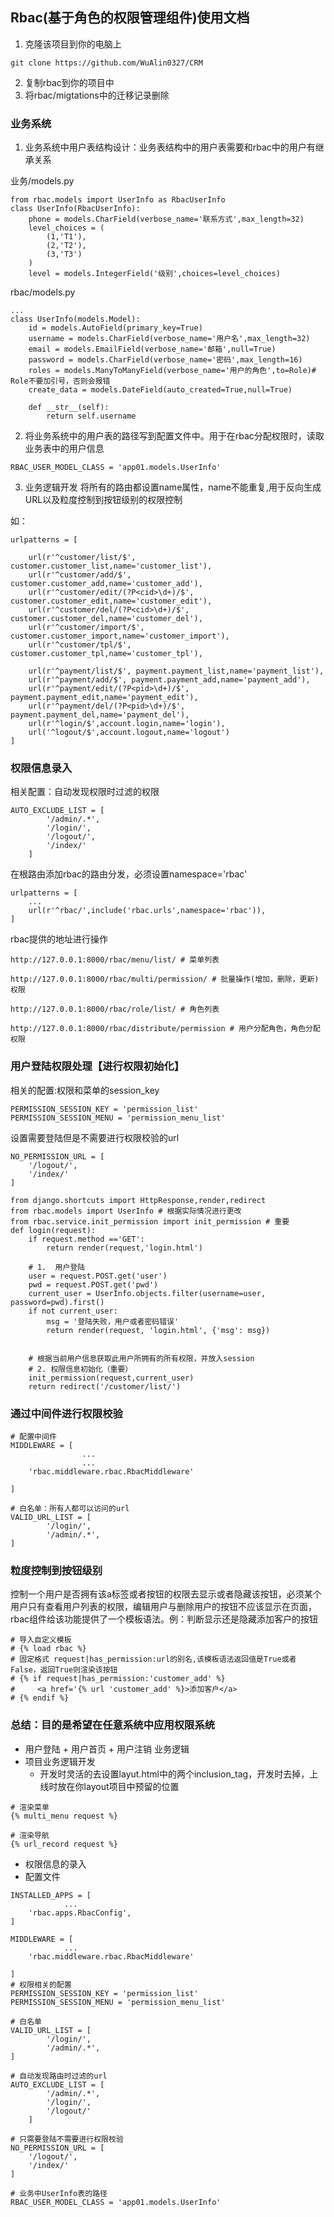 ## Rbac(基于角色的权限管理组件)使用文档
1. 克隆该项目到你的电脑上
```
git clone https://github.com/WuAlin0327/CRM
```
2. 复制rbac到你的项目中
3. 将rbac/migtations中的迁移记录删除


### 业务系统
1. 业务系统中用户表结构设计：业务表结构中的用户表需要和rbac中的用户有继承关系

业务/models.py
```
from rbac.models import UserInfo as RbacUserInfo
class UserInfo(RbacUserInfo):
    phone = models.CharField(verbose_name='联系方式',max_length=32)
    level_choices = (
        (1,'T1'),
        (2,'T2'),
        (3,'T3')
    )
    level = models.IntegerField('级别',choices=level_choices)
```
rbac/models.py
```
...
class UserInfo(models.Model):
    id = models.AutoField(primary_key=True)
    username = models.CharField(verbose_name='用户名',max_length=32)
    email = models.EmailField(verbose_name='邮箱',null=True)
    password = models.CharField(verbose_name='密码',max_length=16)
    roles = models.ManyToManyField(verbose_name='用户的角色',to=Role)# Role不要加引号，否则会报错
    create_data = models.DateField(auto_created=True,null=True)

    def __str__(self):
        return self.username
```
2. 将业务系统中的用户表的路径写到配置文件中。用于在rbac分配权限时，读取业务表中的用户信息
```
RBAC_USER_MODEL_CLASS = 'app01.models.UserInfo'
```
3. 业务逻辑开发
将所有的路由都设置name属性，name不能重复,用于反向生成URL以及粒度控制到按钮级别的权限控制

如：
```
urlpatterns = [

    url(r'^customer/list/$', customer.customer_list,name='customer_list'),
    url(r'^customer/add/$', customer.customer_add,name='customer_add'),
    url(r'^customer/edit/(?P<cid>\d+)/$', customer.customer_edit,name='customer_edit'),
    url(r'^customer/del/(?P<cid>\d+)/$', customer.customer_del,name='customer_del'),
    url(r'^customer/import/$', customer.customer_import,name='customer_import'),
    url(r'^customer/tpl/$', customer.customer_tpl,name='customer_tpl'),

    url(r'^payment/list/$', payment.payment_list,name='payment_list'),
    url(r'^payment/add/$', payment.payment_add,name='payment_add'),
    url(r'^payment/edit/(?P<pid>\d+)/$', payment.payment_edit,name='payment_edit'),
    url(r'^payment/del/(?P<pid>\d+)/$', payment.payment_del,name='payment_del'),
    url(r'^login/$',account.login,name='login'),
    url('^logout/$',account.logout,name='logout')
]
```

### 权限信息录入
相关配置：自动发现权限时过滤的权限
```
AUTO_EXCLUDE_LIST = [
        '/admin/.*',
        '/login/',
        '/logout/',
        '/index/'
    ]
```

在根路由添加rbac的路由分发，必须设置namespace='rbac'
```
urlpatterns = [
    ...
    url(r'^rbac/',include('rbac.urls',namespace='rbac')),
]
```
rbac提供的地址进行操作
```
http://127.0.0.1:8000/rbac/menu/list/ # 菜单列表

http://127.0.0.1:8000/rbac/multi/permission/ # 批量操作(增加，删除，更新)权限

http://127.0.0.1:8000/rbac/role/list/ # 角色列表

http://127.0.0.1:8000/rbac/distribute/permission # 用户分配角色，角色分配权限
```
### 用户登陆权限处理【进行权限初始化】
相关的配置:权限和菜单的session_key
```
PERMISSION_SESSION_KEY = 'permission_list'
PERMISSION_SESSION_MENU = 'permission_menu_list'
```
设置需要登陆但是不需要进行权限校验的url
```
NO_PERMISSION_URL = [
    '/logout/',
    '/index/'
]
```
```
from django.shortcuts import HttpResponse,render,redirect
from rbac.models import UserInfo # 根据实际情况进行更改
from rbac.service.init_permission import init_permission # 重要
def login(request):
    if request.method =='GET':
        return render(request,'login.html')

    # 1.  用户登陆
    user = request.POST.get('user')
    pwd = request.POST.get('pwd')
    current_user = UserInfo.objects.filter(username=user, password=pwd).first()
    if not current_user:
        msg = '登陆失败，用户或者密码错误'
        return render(request, 'login.html', {'msg': msg})
    

    # 根据当前用户信息获取此用户所拥有的所有权限，并放入session
    # 2. 权限信息初始化（重要）
    init_permission(request,current_user)
    return redirect('/customer/list/')
```

### 通过中间件进行权限校验
```
# 配置中间件
MIDDLEWARE = [
                ...
                ...
    'rbac.middleware.rbac.RbacMiddleware'

]

# 白名单：所有人都可以访问的url
VALID_URL_LIST = [
        '/login/',
        '/admin/.*',
]
```
### 粒度控制到按钮级别
控制一个用户是否拥有该a标签或者按钮的权限去显示或者隐藏该按钮，必须某个用户只有查看用户列表的权限，编辑用户与删除用户的按钮不应该显示在页面，rbac组件给该功能提供了一个模板语法。例：判断显示还是隐藏添加客户的按钮
```
# 导入自定义模板
# {% load rbac %}
# 固定格式 request|has_permission:url的别名,该模板语法返回值是True或者False，返回True则渲染该按钮
# {% if request|has_permission:'customer_add' %}
#     <a href='{% url 'customer_add' %}>添加客户</a>
# {% endif %}

```

### 总结：目的是希望在任意系统中应用权限系统
- 用户登陆 + 用户首页 + 用户注销 业务逻辑
- 项目业务逻辑开发
    - 开发时灵活的去设置layut.html中的两个inclusion_tag，开发时去掉，上线时放在你layout项目中预留的位置
```
# 渲染菜单
{% multi_menu request %}

# 渲染导航
{% url_record request %}
```
- 权限信息的录入
- 配置文件
```
INSTALLED_APPS = [
            ...
    'rbac.apps.RbacConfig',
]

MIDDLEWARE = [
            ...
    'rbac.middleware.rbac.RbacMiddleware'

]
# 权限相关的配置
PERMISSION_SESSION_KEY = 'permission_list'
PERMISSION_SESSION_MENU = 'permission_menu_list'

# 白名单
VALID_URL_LIST = [
        '/login/',
        '/admin/.*',
]

# 自动发现路由时过滤的url
AUTO_EXCLUDE_LIST = [
        '/admin/.*',
        '/login/',
        '/logout/'
    ]

# 只需要登陆不需要进行权限校验
NO_PERMISSION_URL = [
    '/logout/',
    '/index/'
]

# 业务中UserInfo表的路径
RBAC_USER_MODEL_CLASS = 'app01.models.UserInfo'
```
